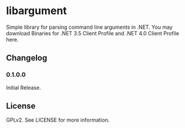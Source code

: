 # libargument
Simple library for parsing command line arguments in .NET. You may download Binaries for .NET 3.5 Client Profile and .NET 4.0 Client Profile here.

## Changelog
### 0.1.0.0
Initial Release.

## License
GPLv2. See LICENSE for more information.